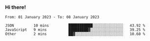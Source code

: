 ### Hi there!

<!--START_SECTION:waka-->

```text
From: 01 January 2023 - To: 08 January 2023

JSON         10 mins         ███████████░░░░░░░░░░░░░░   43.92 %
JavaScript   9 mins          █████████▓░░░░░░░░░░░░░░░   39.25 %
Other        2 mins          ██▓░░░░░░░░░░░░░░░░░░░░░░   10.60 %
```

<!--END_SECTION:waka-->
